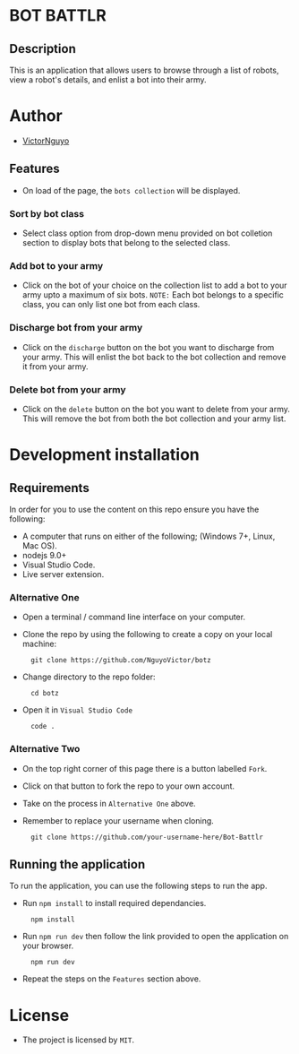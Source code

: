 # BOT BATTLR

## Description

This is an application that allows users to browse through a list of robots, view a robot's details, and enlist a bot into their army.

# Author

- [VictorNguyo](https://github.com/NguyoVictor)


## Features
- On load of the page, the `bots collection` will be displayed.
### Sort by bot class
- Select class option from drop-down menu provided on bot colletion section to display bots that belong to the selected class.
### Add bot to your army
- Click on the bot of your choice on the collection list to add a bot to your army upto a maximum of six bots. `NOTE:` Each bot belongs to a specific class, you can only list one bot from each class.
### Discharge bot from your army
- Click on the  `discharge` button on the bot you want to discharge from your army. This will enlist the bot back to the  bot collection and remove it from your army.
### Delete bot from your army
- Click on the  `delete` button on the bot you want to delete from your army. This will remove the bot from both the bot collection and your army list.

# Development installation

## Requirements

In order for you to use the content on this repo ensure you have the following:

- A computer that runs on either of the following; (Windows 7+, Linux, Mac OS).
-  nodejs 9.0+
- Visual Studio Code.
- Live server extension.

### Alternative One

- Open a terminal / command line interface on your computer.
- Clone the repo by using the following to create a copy on your local machine:

        git clone https://github.com/NguyoVictor/botz

- Change directory to the repo folder:

        cd botz

- Open it in ``Visual Studio Code``

        code .

### Alternative Two

- On the top right corner of this page there is a button labelled ``Fork``.
- Click on that button to fork the repo to your own account.
- Take on the process in ``Alternative One`` above.
- Remember to replace your username when cloning.

        git clone https://github.com/your-username-here/Bot-Battlr

## Running the application

To run the application, you can use the following steps to run the app.
- Run `npm install` to install required dependancies.

        npm install


- Run `npm run dev` then follow the link provided to open the application on your browser.

        npm run dev

- Repeat the steps on the `Features` section above.

# License

- The project is licensed by `MIT`.


